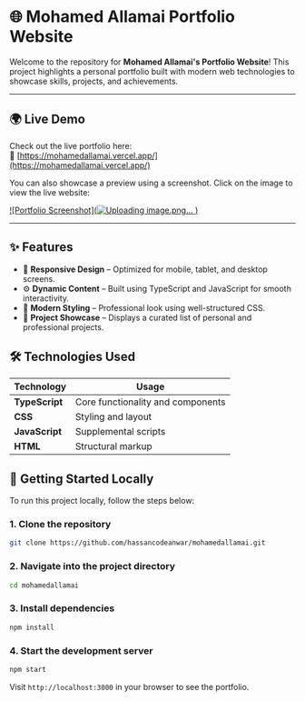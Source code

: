 # 🌐 Mohamed Allamai Portfolio Website

Welcome to the repository for **Mohamed Allamai's Portfolio Website**! This project highlights a personal portfolio built with modern web technologies to showcase skills, projects, and achievements.

---

## 🌍 Live Demo

Check out the live portfolio here:  
🔗 [https://mohamedallamai.vercel.app/](https://mohamedallamai.vercel.app/)

You can also showcase a preview using a screenshot. Click on the image to view the live website:

[![Portfolio Screenshot](![Uploading image.png…]()
)](https://mohamedallamai.vercel.app/)

---

## ✨ Features

- 📱 **Responsive Design** – Optimized for mobile, tablet, and desktop screens.
- ⚙️ **Dynamic Content** – Built using TypeScript and JavaScript for smooth interactivity.
- 🎨 **Modern Styling** – Professional look using well-structured CSS.
- 📁 **Project Showcase** – Displays a curated list of personal and professional projects.

## 🛠️ Technologies Used

| Technology     | Usage       |
|----------------|-------------|
| **TypeScript** | Core functionality and components |
| **CSS**        | Styling and layout |
| **JavaScript** | Supplemental scripts |
| **HTML**       | Structural markup |

## 🚀 Getting Started Locally

To run this project locally, follow the steps below:

### 1. Clone the repository
```bash
git clone https://github.com/hassancodeanwar/mohamedallamai.git
````

### 2. Navigate into the project directory

```bash
cd mohamedallamai
```

### 3. Install dependencies

```bash
npm install
```

### 4. Start the development server

```bash
npm start
```

Visit `http://localhost:3000` in your browser to see the portfolio.
